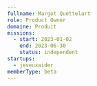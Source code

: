 ```yaml
---
fullname: Margot Quettelart
role: Product Owner
domaine: Produit
missions:
  - start: 2023-01-02
    end: 2023-06-30
    status: independent
startups:
  - jeveuxaider
memberType: beta
---
```


